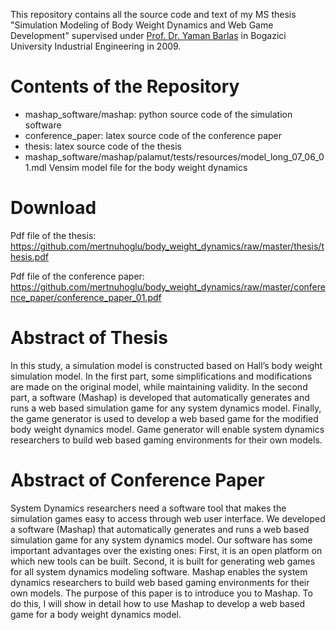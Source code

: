 
This repository contains all the source code and text of my MS thesis "Simulation Modeling of Body Weight Dynamics and Web Game Development" supervised under [Prof. Dr. Yaman Barlas](http://www.ie.boun.edu.tr/labs/sesdyn/projects_en.php) in Bogazici University Industrial Engineering in 2009.

# Contents of the Repository

- mashap_software/mashap: python source code of the simulation software 
- conference_paper: latex source code of the conference paper
- thesis: latex source code of the thesis
- mashap_software/mashap/palamut/tests/resources/model_long_07_06_01.mdl Vensim model file for the body weight dynamics

# Download

Pdf file of the thesis: https://github.com/mertnuhoglu/body_weight_dynamics/raw/master/thesis/thesis.pdf

Pdf file of the conference paper: https://github.com/mertnuhoglu/body_weight_dynamics/raw/master/conference_paper/conference_paper_01.pdf

# Abstract of Thesis

In this study, a simulation model is constructed based on Hall’s body weight simulation model. In the first part, some simplifications and modifications are made on the original model, while maintaining validity. In the second part, a software (Mashap) is developed that automatically generates and runs a web based simulation game for any system dynamics model. Finally, the game generator is used to develop a web based game for the modified body weight dynamics model. Game generator will enable system dynamics researchers to build web based gaming environments for their own models.

# Abstract of Conference Paper

System Dynamics researchers need a software tool that makes the simulation games easy to access through web user interface. We developed a software (Mashap) that automatically generates and runs a web based simulation game for any system dynamics model. Our software has some important advantages over the existing ones: First, it is an open platform on which new tools can be built. Second, it is built for generating web games for all system dynamics modeling software. Mashap enables the system dynamics researchers to build web based gaming environments for their own models. The purpose of this paper is to introduce you to Mashap. To do this, I will show in detail how to use Mashap to develop a web based game for a body weight dynamics model. 

